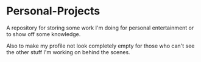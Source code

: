 # Personal-Projects
A repository for storing some work I'm doing for personal entertainment or to show off some knowledge.

Also to make my profile not look completely empty for those who can't see the other stuff I'm working on behind the scenes.
